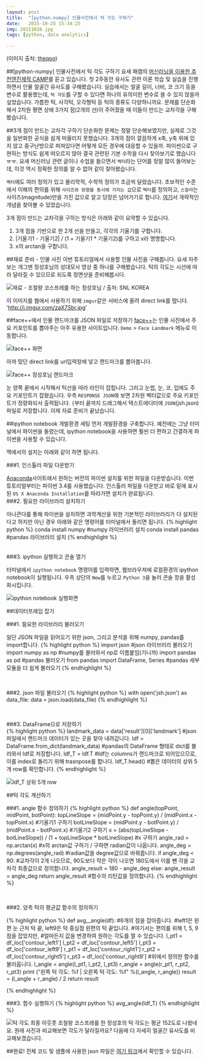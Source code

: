 ```yaml
---
layout: post
title:  "[python-numpy] 인물사진에서 턱 각도 구하기"
date:   2015-10-25 15:34:25
img: 20151026.jpg
tags: [python, data analytics]

---
```


(이미지 출처: <a href="http://theqoo.net/square/99488872">theqoo</a>)

##[python-numpy] 인물사진에서 턱 각도 구하기</h2>
요새 패캠의 <a href="http://www.fastcampus.co.kr/data_camp_recom_py/">머신러닝을 이용한 추천엔진제작 CAMP</a>를 듣고 있습니다. 첫 2주동안 유사도 관련 이론 학습 및 실습을 진행하면서 인물 얼굴간 유사도를 구해봤습니다. 실습에서는 얼굴 길이, 너비, 코 크기 등을 변수로 활용했는데, `턱 각도`를 구할 수 있다면 하나의 유의미한 변수로 쓸 수 있지 않을까 싶었습니다. 갸름한 턱, 사각턱, 오각형턱 등 턱의 종류도 다양하니까요. 문제를 단순화해서 2차원 평면 상에 3가지 점(2개의 선)이 주어졌을 때 이들이 만드는 교차각을 구해봤습니다.

##3개 점이 만드는 교차각 구하기
단순화한 문제는 정말 단순해보였지만, 실제로 그것을 일반화한 공식을 쉽게 떠올리지 못했습니다. 3개의 점이 깔끔하게 x축, y축 위에 있지 않고 중구난방으로 퍼져있다면 어떻게 모든 경우에 대응할 수 있을까. 파이썬으로 구현하는 방식도 쉽게 떠오르지 않아 결국 관련된 기본 수학을 다시 찾아보기로 했습니다 ㅠㅠ. 요새 머신러닝 관련 글이나 수업을 들으면서 `벡터`라는 단어를 정말 많이 들어보는데, 이것 역시 정확한 정의를 알 수 없어 같이 찾아봤습니다. 

`벡터`에도 여러 정의가 있고 물리학적, 수학적 정의가 조금씩 달랐습니다. 초보적인 수준에서 이해의 편의를 위해 `사이즈와 방향을 동시에 가지는 값`으로 `벡터`를 정의하고, `스칼라`는 사이즈(magnitude)만을 가진 값으로 알고 당장은 넘어가기로 합니다. <a href="https://www.mathsisfun.com/algebra/vectors.html">여기</a>서 개략적인 개념을 찾아볼 수 있었습니다.

3개 점이 만드는 교차각을 구하는 방식은 아래와 같이 요약할 수 있습니다.

1. 3개 점을 기반으로 한 2개 선을 만들고, 각각의 기울기를 구합니다.
2. |기울기1 - 기울기2| / (1 + 기울기1 * 기울기2)를 구하고 x라 명명합니다.
3. x의 arctan을 구합니다. 

##재료 준비 - 인물 사진
이번 튜토리얼에서 사용할 인물 사진을 구해봅니다. 요새 자주보는 개그맨 정성호님의 성대모사 영상 중 하나를 구해봤습니다. 턱의 각도는 시선에 따라 달라질 수 있으므로 되도록 정면샷을 준비해봅시다.

![재료 - 조철왕 코스프레를 하는 정성호님 / 출처: SNL KOREA](/assets/materials/20151026/img1.jpg)

이 이미지를 웹에서 사용하기 위해 `imgur`같은 서비스에 올려 direct link를 땁니다. 'http://i.imgur.com/zaX7Sbr.jpg'

##face++에서 인물 랜드마크를 JSON 파일로 저장하기
<a href="http://www.faceplusplus.com/">face++</a>는 인물 사진에서 주요 키포인트를 뽑아주는 아주 유용한 사이트입니다. `Demo` > `Face Landmark` 메뉴로 이동합니다.

![face++ 화면](/assets/materials/20151026/img2.png)

아까 땄던 direct link를 url입력창에 넣고 랜드마크를 뽑아봅니다.

![face++ 정성호님 랜드마크](/assets/materials/20151026/img3.png)

눈 양쪽 끝에서 시작해서 턱선을 따라 라인이 잡힙니다. 그리고 눈썹, 눈, 코, 입에도 주요 키포인트가 잡혔습니다. 우측 `RESPONSE JSON`에 보면 2차원 벡터값으로 주요 키포인트가 정량화되서 출력됩니다. `{`부터 끝까지 드래그해서 텍스트에디터에 `JSON`(jsh.json)파일로 저장합니다. 이제 자료 준비가 끝났습니다.

##ipython notebook 개발환경 세팅
먼저 개발환경을 구축합니다. 예전에는 그냥 터미널에서 파이썬을 돌렸는데, ipython notebook을 사용하면 훨씬 더 편하고 간결하게 파이썬을 사용할 수 있습니다.

맥에서의 설치는 아래와 같이 하면 됩니다.

###1. 인스톨러 파일 다운받기

<a href="https://www.continuum.io/downloads">Anaconda</a>사이트에서 원하는 버전의 파이썬 설치를 위한 파일을 다운받습니다. 이번 튜토리얼부터는 파이썬 3.4를 사용했습니다. 인스톨러 파일을 다운받고 바로 밑에 표시된 `OS X Anaconda Installation`를 따라가면 설치가 완료됩니다.
<br>
###2. 필요한 라이브러리 설치하기

아나콘다를 통해 파이썬을 설치하면 과학계산을 위한 기본적인 라이브러리가 다 설치된다고 하지만 아닌 경우 아래와 같은 명령어를 터미널에서 돌리면 됩니다.
{% highlight python %}
conda install numpy #numpy 라이브러리 설치
conda install pandas #pandas 라이브러리 설치
{% endhighlight %}

<br>
###3. ipython 실행하고 콘솔 열기

터미널에서 `ipython notebook` 명령어를 입력하면, 웹브라우져에 로컬환경의 ipython notebook이 실행됩니다. 우측 상단의 `New`를 누르고 `Python 3`을 눌러 콘솔 창을 활성화시킵니다. 

![ipython notebook 실행화면](/assets/materials/20151026/img4.png)

##데이터프레임 잡기

###1. 필요한 라이브러리 불러오기

일단 JSON 파일을 읽어오기 위한 json, 그리고 분석을 위해 numpy, pandas를 import합니다.
{% highlight python %}
import json #json 라이브러리 불러오기
import numpy as np #numpy를 불러와서 np로 이름붙임(기니까)
import pandas as pd #pandas 불러오기
from pandas import DataFrame, Series #pandas 세부 모듈을 더 쉽게 불러오기
{% endhighlight %}

<br>

###2. json 파일 불러오기
{% highlight python %}
with open('jsh.json') as data_file:
	data = json.load(data_file)
{% endhighlight %}

<br>

###3. DataFrame으로 저장하기<br>{% highlight python %}
landmark_data = data['result'][0]['landmark'] #json파일에서 랜드마크 데이터가 있는 곳을 찾아 내려갑니다.
ldf = DataFrame.from_dict(landmark_data) #pandas의 DataFrame 형태로 dict를 불러와서 ldf로 저장합니다.
ldf_T = ldf.T #ldf는 columns가 랜드마크로 되어있으므로, 이를 index로 돌리기 위해 trasnpose를 합니다.
ldf_T.head() #뽑은 데이터의 상위 5개 row를 확인합니다.
{% endhighlight %}

![ldf_T 상위 5개 row](/assets/materials/20151026/img5.png)

##턱 각도 계산하기

###1. angle 함수 정의하기
{% highlight python %}
def angle(topPoint, midPoint, botPoint):
	topLineSlope = (midPoint.y - topPoint.y) / (midPoint.x - topPoint.x) #기울기1 구하기
	botLineSlope = (midPoint.y - botPoint.y) / (midPoint.x - botPoint.x) #기울기2 구하기
	x = (abs(topLineSlope - botLineSlope)) / (1 + topLineSlope * botLineSlope) #x 구하기
	angle_rad = np.arctan(x) #x의 arctan값 구하기 / 구하면 radian값이 나옵니다.
	angle_deg = np.degrees(angle_rad) #radian값을 degree값으로 바꿔줍니다.
	if angle_deg < 90: #교차각이 2개 나오므로, 90도보다 작은 각이 나오면 180도에서 이를 뺀 각을 교차각 최종값으로 정의합니다.
		angle_result = 180 - angle_deg
	else:
		angle_result = angle_deg
	return angle_result #함수의 리턴값을 정의합니다.
{% endhighlight %}

<br>

###2. 양측 턱의 평균값 함수의 정의하기

{% highlight python %}
def avg__angle(df):
	#6개의 점을 잡아줍니다. 
	#left1은 왼편 눈 근처 턱 끝, left9은 턱 중심점 왼편의 턱 끝입니다.
	#여기서는 편의를 위해 1, 5, 9점을 잡았지만,
	#얼마든지 값을 변경하여 원하는 각도를 잴 수 있습니다.
	l_pt1 = df_loc['contour_left1']
	l_pt2 = df_loc['contour_left5']
	l_pt3 = df_loc['contour_left9']
	r_pt1 = df_loc['contour_right1']
	r_pt2 = df_loc['contour_right5']
	r_pt3 = df_loc['contour_right9']
	#위에서 정의한 함수를 불러옵니다.
	l_angle = angle(l_pt1, l_pt2, l_pt3)
	r_angle = angle(r_pt1, r_pt2, r_pt3)
	print ("왼쪽 턱 각도: %f | 오른쪽 턱 각도: %f" %(l_angle, r_angle))
	result = (l_angle + r_angle) / 2
	return result
	
{% endhighlight %}
<br>

###3. 함수 실행하기
{% highlight python %}
avg_angle(ldf_T)
{% endhighlight %}

![턱 각도 최종 아웃풋](/assets/materials/20151026/img6.png)
조철왕 코스프레를 한 정성호의 턱 각도는 평균 152도로 나왔네요. 원래 사진과 비교해보면 각도가 달라질까요? 다음에 더 자세히 얼굴간 유사도를 비교해보겠습니다.

##완료!
전체 코드 및 샘플에 사용한 json 파일은 <a href="https://github.com/junkwhinger/chin_angle/blob/master/chin_angle_github.ipynb">여기 링크</a>에서 확인할 수 있습니다.



